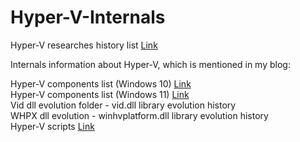 # Hyper-V-Internals

Hyper-V researches history list [Link](HyperVResearchesHistory.md) 

Internals information about Hyper-V, which is mentioned in my blog:
 
Hyper-V components list (Windows 10) [Link](Hyper-V%20components.pdf)  
Hyper-V components list (Windows 11) [Link](Hyper-V%20components%20(Windows%2011%2023H2).png)  
Vid dll evolution folder - vid.dll library evolution history  
WHPX dll evolution - winhvplatform.dll library evolution history  
Hyper-V scripts [Link](https://github.com/gerhart01/Hyper-V-scripts)  
